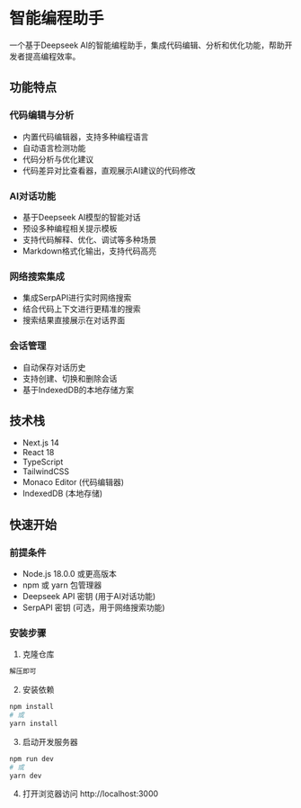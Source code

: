 # 智能编程助手

一个基于Deepseek AI的智能编程助手，集成代码编辑、分析和优化功能，帮助开发者提高编程效率。

## 功能特点

### 代码编辑与分析
- 内置代码编辑器，支持多种编程语言
- 自动语言检测功能
- 代码分析与优化建议
- 代码差异对比查看器，直观展示AI建议的代码修改

### AI对话功能
- 基于Deepseek AI模型的智能对话
- 预设多种编程相关提示模板
- 支持代码解释、优化、调试等多种场景
- Markdown格式化输出，支持代码高亮

### 网络搜索集成
- 集成SerpAPI进行实时网络搜索
- 结合代码上下文进行更精准的搜索
- 搜索结果直接展示在对话界面

### 会话管理
- 自动保存对话历史
- 支持创建、切换和删除会话
- 基于IndexedDB的本地存储方案

## 技术栈

- Next.js 14
- React 18
- TypeScript
- TailwindCSS
- Monaco Editor (代码编辑器)
- IndexedDB (本地存储)

## 快速开始

### 前提条件

- Node.js 18.0.0 或更高版本
- npm 或 yarn 包管理器
- Deepseek API 密钥 (用于AI对话功能)
- SerpAPI 密钥 (可选，用于网络搜索功能)

### 安装步骤

1. 克隆仓库

```bash
解压即可
```
2. 安装依赖
```bash
npm install
# 或
yarn install
 ```

3. 启动开发服务器
```bash
npm run dev
# 或
yarn dev
 ```

4. 打开浏览器访问 http://localhost:3000